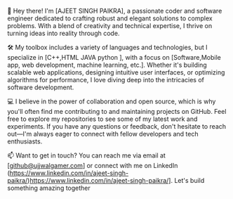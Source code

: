 👋 Hey there! I'm [AJEET SINGH PAIKRA], a passionate coder and software engineer dedicated to crafting robust and elegant solutions to complex problems. With a blend of creativity and technical expertise, I thrive on turning ideas into reality through code.

🛠️ My toolbox includes a variety of languages and technologies, but I specialize in [C++,HTML JAVA python  ], with a focus on [Software,Mobile app, web development, machine learning, etc.]. Whether it's building scalable web applications, designing intuitive user interfaces, or optimizing algorithms for performance, I love diving deep into the intricacies of software development.

💻 I believe in the power of collaboration and open source, which is why you'll often find me contributing to and maintaining projects on GitHub. Feel free to explore my repositories to see some of my latest work and experiments. If you have any questions or feedback, don't hesitate to reach out—I'm always eager to connect with fellow developers and tech enthusiasts.

📫 Want to get in touch? You can reach me via email at [github@ujjwalgamer.com] or connect with me on LinkedIn (https://www.linkedin.com/in/ajeet-singh-paikra/)https://www.linkedin.com/in/ajeet-singh-paikra/]. Let's build something amazing together
